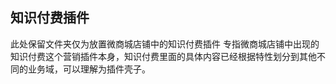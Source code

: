 ## 知识付费插件
此处保留文件夹仅为放置微商城店铺中的知识付费插件
专指微商城店铺中出现的知识付费这个营销插件本身，知识付费里面的具体内容已经根据特性划分到其他不同的业务域，可以理解为插件壳子。

